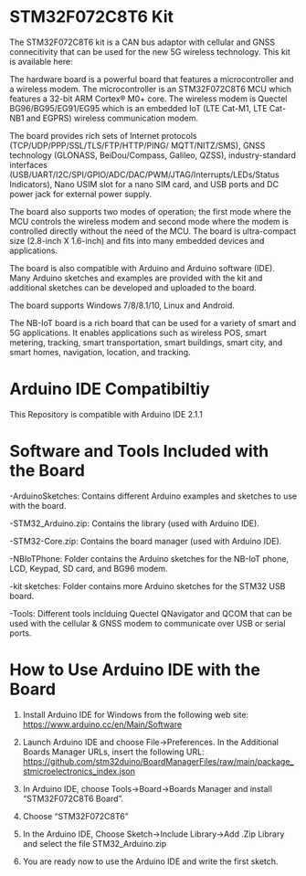 # STM32F072C8T6 Kit

The STM32F072C8T6 kit is a CAN bus adaptor with cellular and GNSS connecitivity that can be used for the new 5G wireless technology. This kit is available here:

The hardware board is a powerful board that features a microcontroller and a wireless modem. The microcontroller is an STM32F072C8T6 MCU which features a 32-bit ARM Cortex® M0+ core. The wireless modem is Quectel BG96/BG95/EG91/EG95 which is an embedded IoT (LTE Cat-M1, LTE Cat-NB1 and EGPRS) wireless communication modem. 

The board provides rich sets of Internet protocols (TCP/UDP/PPP/SSL/TLS/FTP/HTTP/PING/ MQTT/NITZ/SMS), GNSS technology (GLONASS, BeiDou/Compass, Galileo, QZSS), industry-standard interfaces (USB/UART/I2C/SPI/GPIO/ADC/DAC/PWM/JTAG/Interrupts/LEDs/Status Indicators), Nano USIM slot for a nano SIM card, and USB ports and DC power jack for external power supply. 

The board also supports two modes of operation; the first mode where the MCU controls the wireless modem and second mode where the modem is controlled directly without the need of the MCU. 
The board is ultra-compact size (2.8-inch X 1.6-inch) and fits into many embedded devices and applications.

The board is also compatible with Arduino and Arduino software (IDE). Many Arduino sketches and examples are provided with the kit and additional sketches can be developed and uploaded to the board.

The board supports Windows 7/8/8.1/10, Linux and Android.

The NB-IoT board is a rich board that can be used for a variety of smart and 5G applications. It enables applications such as wireless POS, smart metering, tracking, smart transportation, smart buildings, smart city, and smart homes, navigation, location, and tracking. 

# Arduino IDE Compatibiltiy
This Repository is compatible with Arduino IDE 2.1.1

# Software and Tools Included with the Board
-ArduinoSketches: Contains different Arduino examples and sketches to use with the board.

-STM32_Arduino.zip: Contains the library (used with Arduino IDE).

-STM32-Core.zip: Contains the board manager (used with Arduino IDE).

-NBIoTPhone: Folder contains the Arduino sketches for the NB-IoT phone, LCD, Keypad, SD card, and BG96 modem.

-kit sketches: Folder contains more Arduino sketches for the STM32 USB board.

-Tools: Different tools inclduing Quectel QNavigator and QCOM that can be used with the cellular & GNSS modem to communicate over USB or serial ports.


# How to Use Arduino IDE with the Board

1.	Install Arduino IDE for Windows from the following web site:
https://www.arduino.cc/en/Main/Software

2.	Launch Arduino IDE and choose File->Preferences. In the Additional Boards Manager URLs, insert the following URL:
https://github.com/stm32duino/BoardManagerFiles/raw/main/package_stmicroelectronics_index.json

4.	In Arduino IDE, choose Tools->Board->Boards Manager and install “STM32F072C8T6 Board”.

5.	Choose “STM32F072C8T6”

6. In the Arduino IDE, Choose Sketch->Include Library->Add .Zip Library and select the file STM32_Arduino.zip 

7.	You are ready now to use the Arduino IDE and write the first sketch.

